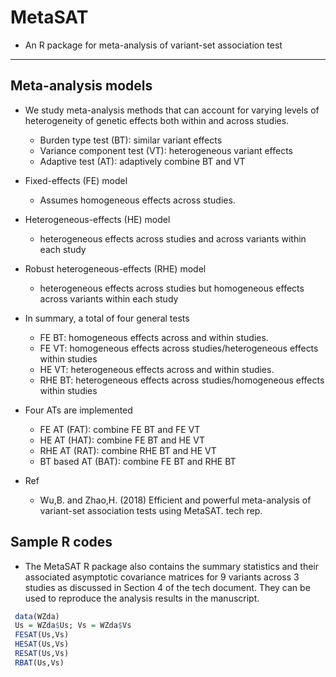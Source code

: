 # MetaSAT
 - An R package for meta-analysis of variant-set association test

-----
## Meta-analysis models
 - We study meta-analysis methods that can account for varying levels of
     heterogeneity of genetic effects both within and across studies.
   - Burden type test (BT): similar variant effects
   - Variance component test (VT): heterogeneous variant effects
   - Adaptive test (AT): adaptively combine BT and VT
 - Fixed-effects (FE) model 
   - Assumes homogeneous effects across studies.
 - Heterogeneous-effects (HE) model
   - heterogeneous effects across studies and across variants within each study
 - Robust heterogeneous-effects (RHE) model
   - heterogeneous effects across studies but homogeneous effects across variants within each study
 - In summary, a total of four general tests
   - FE BT: homogeneous effects across and within studies.
   - FE VT: homogeneous effects across studies/heterogeneous effects within studies
   - HE VT: heterogeneous effects across and within studies.
   - RHE BT: heterogeneous effects across studies/homogeneous effects within studies
 - Four ATs are implemented
   - FE AT (FAT): combine FE BT and FE VT 
   - HE AT (HAT): combine FE BT and HE VT
   - RHE AT (RAT): combine RHE BT and HE VT
   - BT based AT (BAT): combine FE BT and RHE BT

 - Ref
   - Wu,B. and Zhao,H. (2018) Efficient and powerful meta-analysis of variant-set association tests using MetaSAT. tech rep. 

## Sample R codes
 - The MetaSAT R package also contains the summary statistics and their associated asymptotic covariance matrices 
for 9 variants across 3 studies as discussed in Section 4 of the tech document.
They can be used to reproduce the analysis results in the manuscript.
```R
 data(WZda)
 Us = WZda$Us; Vs = WZda$Vs
 FESAT(Us,Vs)
 HESAT(Us,Vs)
 RESAT(Us,Vs)
 RBAT(Us,Vs)
```